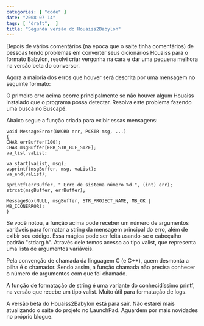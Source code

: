 ```yaml
---
categories: [ "code" ]
date: "2008-07-14"
tags: [ "draft",  ]
title: "Segunda versão do Houaiss2Babylon"
---
```

Depois de vários comentários (na época que o saite tinha comentários)
de pessoas tendo problemas em converter seus dicionários Houaiss para
o formato Babylon, resolvi criar vergonha na cara e dar uma pequena
melhora na versão beta do conversor.

Agora a maioria dos erros que houver será descrita por uma mensagem no
seguinte formato:

O primeiro erro acima ocorre principalmente se não houver algum Houaiss
instalado que o programa possa detectar. Resolva este problema fazendo
uma busca no Buscapé.

Abaixo segue a função criada para exibir essas mensagens:

    void MessageError(DWORD err, PCSTR msg, ...)
    {
	CHAR errBuffer[100];
	CHAR msgBuffer[ERR_STR_BUF_SIZE];
	va_list vaList;
    
	va_start(vaList, msg);
	vsprintf(msgBuffer, msg, vaList);
	va_end(vaList);
    
	sprintf(errBuffer, " Erro de sistema número %d.", (int) err);
	strcat(msgBuffer, errBuffer);
    
	MessageBox(NULL, msgBuffer, STR_PROJECT_NAME, MB_OK |
	MB_ICONERROR);
    }
    
     
    

Se você notou, a função acima pode receber um número de argumentos
variáveis para formatar a string da mensagem principal do erro,
além de exibir seu código. Essa mágica pode ser feita usando-se o
cabeçalho padrão "stdarg.h". Através dele temos acesso ao tipo valist,
que representa uma lista de argumentos variáveis.

Pela convenção de chamada da linguagem C (e C++), quem desmonta a pilha
é o chamador. Sendo assim, a função chamada não precisa conhecer o
número de argumentos com que foi chamado.

A função de formatação de string é uma variante do conhecidíssimo
printf, na versão que recebe um tipo valist. Muito útil para
formatação de logs.

A versão beta do Houaiss2Babylon está para sair. Não estarei mais
atualizando o saite do projeto no LaunchPad. Aguardem por mais novidades
no próprio blogue.

